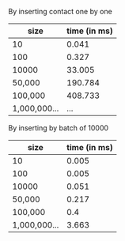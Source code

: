 By inserting contact one by one

| size         | time (in ms) |
|--------------|--------------|
| 10           | 0.041        |
| 100          | 0.327        |
| 10000        | 33.005       |
| 50,000       | 190.784      |
| 100,000      | 408.733      |
| 1,000,000... | ...          |

By inserting by batch of 10000

| size         | time (in ms) |
|--------------|--------------|
| 10           | 0.005        |
| 100          | 0.005        |
| 10000        | 0.051        |
| 50,000       | 0.217        |
| 100,000      | 0.4          |
| 1,000,000... | 3.663        |